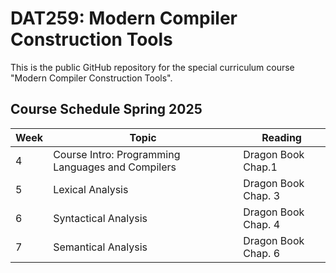 # DAT259: Modern Compiler Construction Tools

This is the public GitHub repository for the special curriculum course "Modern Compiler Construction Tools".

## Course Schedule Spring 2025

| Week | Topic | Reading |
| --------------- | --------------- | --------------- |
| 4 | Course Intro: Programming Languages and Compilers | Dragon Book Chap.1 |
| 5 | Lexical Analysis | Dragon Book Chap. 3 |
| 6 | Syntactical Analysis | Dragon Book Chap. 4 |
| 7 | Semantical Analysis | Dragon Book Chap. 6 |

